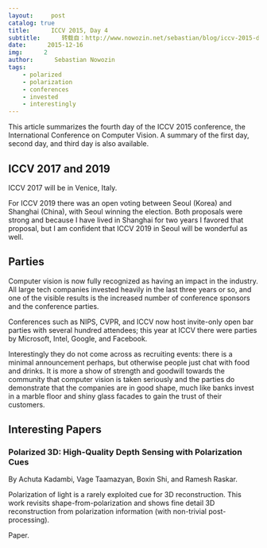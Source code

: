 ```yaml
---
layout:     post
catalog: true
title:      ICCV 2015, Day 4
subtitle:      转载自：http://www.nowozin.net/sebastian/blog/iccv-2015-day-4.html
date:      2015-12-16
img:      2
author:      Sebastian Nowozin
tags:
    - polarized
    - polarization
    - conferences
    - invested
    - interestingly
---
```


This article summarizes the fourth day of the ICCV
2015 conference, the International Conference on
Computer Vision.
A summary of the first day,
second day, and
third day is also available.

## ICCV 2017 and 2019

ICCV 2017 will be in Venice, Italy.

For ICCV 2019 there was an open voting between Seoul (Korea) and Shanghai
(China), with Seoul winning the election.
Both proposals were strong and because I have lived in Shanghai for two years I
favored that proposal, but I am confident that ICCV 2019 in Seoul will be
wonderful as well.

## Parties

Computer vision is now fully recognized as having an impact in the industry.
All large tech companies invested heavily in the last three years or so, and
one of the visible results is the increased number of conference sponsors and
the conference parties.

Conferences such as NIPS, CVPR, and ICCV now host invite-only open bar parties
with several hundred attendees; this year at ICCV there were parties by
Microsoft, Intel, Google, and Facebook.

Interestingly they do not come across as recruiting events: there is a minimal
announcement perhaps, but otherwise people just chat with food and drinks.
It is more a show of strength and goodwill towards the community that computer
vision is taken seriously and the parties do demonstrate that the companies
are in good shape, much like banks invest in a marble floor and shiny glass
facades to gain the trust of their customers.

## Interesting Papers

### Polarized 3D: High-Quality Depth Sensing with Polarization Cues

By Achuta Kadambi, Vage Taamazyan, Boxin Shi, and Ramesh Raskar.

Polarization of light is a rarely exploited cue for 3D reconstruction.
This work revisits shape-from-polarization and shows fine detail 3D
reconstruction from polarization information (with non-trivial
post-processing).

Paper.
